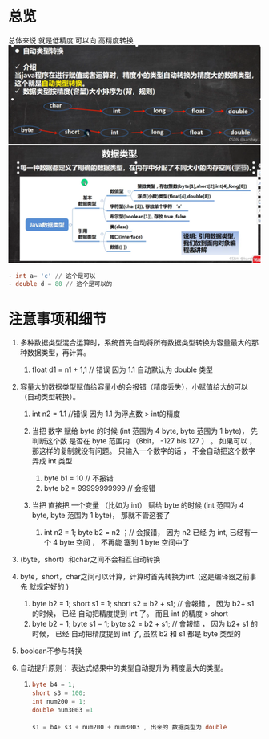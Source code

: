 # 总览

总体来说 就是低精度 可以向 高精度转换 
![](..\Image\0051_01_类型的自动转换.png)
![](../Image/0039_01_数据类型总览.png)

```sql
- int a= 'c' // 这个是可以
- double d = 80 // 这个是可以的
```

# 注意事项和细节

1. 多种数据类型混合运算时，系统首先自动将所有数据类型转换为容量最大的那种数据类型，再计算。
   
   1. float d1 = n1 + 1,1 // 错误 因为 1.1 自动默认为 double 类型

2. 容量大的数据类型赋值给容量小的会报错（精度丢失），小赋值给大的可以（自动类型转换）。
   
   1. int n2 = 1.1 //错误 因为 1.1 为浮点数 > int的精度 
   
   2. 当把 数字 赋给 byte 的时候 (int 范围为 4 byte, byte 范围为 1 byte)， 先判断这个数 是否在 byte 范围内 （8bit， -127 bis 127  ） 。 如果可以 ， 那这样的复制就没有问题。 只输入一个数字的话 ， 不会自动把这个数字 弄成 int 类型
      
      1. byte b1  = 10 // 不报错
      2. byte b2  = 99999999999 // 会报错 
   
   3. 当把 直接把 一个变量  （比如为 int） 赋给 byte 的时候 (int 范围为 4 byte, byte 范围为 1 byte)， 那就不管这套了
      
      1. int n2 = 1; byte b2 = n2 ；// 会报错， 因为 n2 已经  为 int, 已经有一个 4 byte 空间 ， 不再能 塞到 1 byte 空间中了 

3. (byte，short）和char之间不会相互自动转换

4. byte，short，char之间可以计算，计算时首先转换为int. (这是编译器之前事先 就规定好的 )
   
   1. byte b2  = 1; short s1 = 1; short s2 = b2 + s1; // 會報錯 ， 因为 b2+ s1 的时候， 已经 自动把精度提到 int 了。 而且 int 的精度 > short
   2. byte b2  = 1; byte  s1 = 1; byte s2 = b2 + s1; // 會報錯 ， 因为 b2+ s1 的时候， 已经 自动把精度提到 int 了, 虽然 b2 和 s1 都是 byte 类型的 

5. boolean不参与转换

6. 自动提升原则： 表达式结果中的类型自动提升为 精度最大的类型。
   
   1. ```java
      byte b4 = 1;
      short s3 = 100;
      int num200 = 1;
      double num3003 =1 
      
      s1 = b4+ s3 + num200 + num3003 , 出来的 数据类型为 double
      ```
      
      ```
      
      ```
